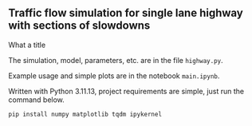 ## Traffic flow simulation for single lane highway with sections of slowdowns

What a title

The simulation, model, parameters, etc. are in the file `highway.py`.

Example usage and simple plots are in the notebook `main.ipynb`.

Written with Python 3.11.13, project requirements are simple, just run the command below.

```bash
pip install numpy matplotlib tqdm ipykernel
```